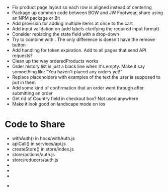 - Fix product page layout so each row is aligned instead of centering
- Package up common code between BOW and JW Footwear, share using an NPM package or Bit
- Add provision for adding multiple items at once to the cart
- Add input validation on <CheckoutPage> (add labels clarifying the required input format)
- Consider replacing the <CheckoutPage> state field with a drop-down
- Try to combine <CartItem> with <OrderItem>.  The only difference is <OrderItem> doesn't have the remove button
- Add handling for token expiration.  Add <Message> to all pages that send API requests?
- Clean up the way orderedProducts works
- Order history list is just a black line when it's empty.  Make it say somoething like "You haven't placed any orders yet!"
- Replace placeholders with examples of the text the user is supposed to put in them
- Add some kind of confirmation that an order went through after submitting an order
- Get rid of Country field in checkout box?  Not used anywhere
- Make it look good on landscape mode on ios

# Code to Share
- withAuth() in hocs/withAuth.js
- apiCall() in services/api.js
- createStore() in store/index.js
- store/actions/auth.js
- store/reducers/auth.js
- <Message>
- <Navbar>
- <Footer>
- <Form>